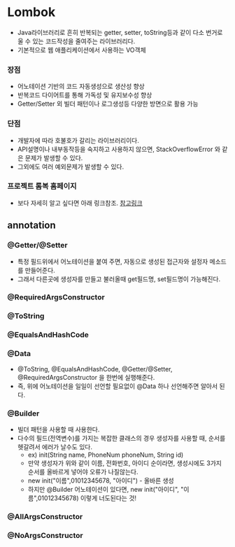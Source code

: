 # Lombok
- Java라이브러리로 흔히 반복되는 getter, setter, toString등과 같이 다소 번거로울 수 있는 코드작성을 줄여주는 라이브러리다.
- 기본적으로 웹 애플리케이션에서 사용하는 VO객체

### 장점
 - 어노테이션 기반의 코드 자동생성으로 생산성 향상
 - 반복코드 다이어트를 통해 가독성 및 유지보수성 향상
 - Getter/Setter 외 빌더 패턴이나 로그생성등 다양한 방면으로 활용 가능

### 단점
- 개발자에 따라 호불호가 갈리는 라이브러리이다. 
- API설명이나 내부동작등을 숙지하고 사용하지 않으면, StackOverflowError 와 같은 문제가 발생할 수 있다. 
- 그외에도 여러 예외문제가 발생할 수 있다.

### 프로젝트 롬복 홈페이지
- 보다 자세히 알고 싶다면 아래 링크참조.
[참고링크](https://projectlombok.org/features/all)

## annotation
### @Getter/@Setter
- 특정 필드위에서 어노테이션을 붙여 주면, 자동으로 생성된 접근자와 설정자 메소드를 만들어준다.
- 그래서 다른곳에 생성자를 만들고 불러올때  get필드명, set필드명이 가능해진다.

### @RequiredArgsConstructor

### @ToString
### @EqualsAndHashCode

### @Data
 - @ToString, @EqualsAndHashCode,  @Getter/@Setter, @RequiredArgsConstructor 을 한번에 실행해준다.
 - 즉, 위에 어노테이션을 일일이 선언할 필요없이 @Data 하나 선언해주면 알아서 된다.
### @Builder
 - 빌더 패턴을 사용할 때 사용한다. 
 - 다수의 필드(전역변수)를 가지는 복잡한 클래스의 경우 생성자를 사용할 때, 순서를 헷갈려서 에러가 날수도 있다. 
    - ex) init(String name, PhoneNum phoneNum, String id)
    - 만약 생성자가 위와 같이 이름, 전화번호, 아이디 순이라면, 생성시에도 3가지 순서를 올바르게 넣어야 오류가 나질않는다.
    - new init("이름",01012345678, "아이디") - 올바른 생성
    - 하지만 @Builder 어노테이션이 있다면, new init("아이디", "이름",01012345678) 이렇게 너도된다는 것!
### @AllArgsConstructor


### @NoArgsConstructor
